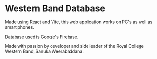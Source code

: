 # Western Band Database

Made using React and Vite, this web application works on PC's as well as smart phones.

Database used is Google's Firebase.

Made with passion by developer and side leader of the Royal College Western Band, Sanuka Weerabaddana.
